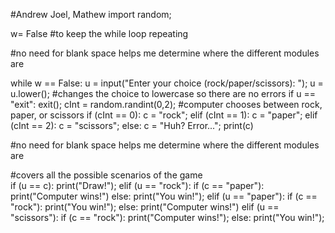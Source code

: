 #Andrew Joel, Mathew 
import random;


w= False #to keep the while loop repeating

#no need for blank space helps me determine where the different modules are

while w == False:
	u = input("Enter your choice (rock/paper/scissors): ");
	u = u.lower(); #changes the choice to lowercase so there are no errors 
	if u == "exit":
		exit();
	cInt = random.randint(0,2); #computer chooses between rock, paper, or scissors
	if (cInt == 0):
		c = "rock";
	elif (cInt == 1):
		c = "paper";
	elif (cInt == 2):
		c = "scissors";
	else:
		c = "Huh? Error...";
	print(c)

#no need for blank space helps me determine where the different modules are

 #covers all the possible scenarios of the game  
	if (u == c): 
		print("Draw!");
	elif (u == "rock"):
		if (c == "paper"):
			print("Computer wins!")
		else:
			print("You win!");
	elif (u == "paper"):
		if (c == "rock"):
			print("You win!");
		else:
			print("Computer wins!")
	elif (u == "scissors"):
		if (c == "rock"):
			print("Computer wins!");
		else:
			print("You win!");



